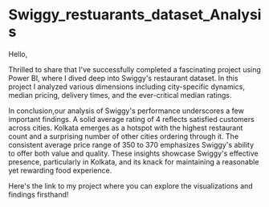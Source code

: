 # Swiggy_restuarants_dataset_Analysis
Hello,

Thrilled to share that I've successfully completed a fascinating project using Power BI, where I dived deep into Swiggy's restaurant dataset. In this project I analyzed various dimensions including city-specific dynamics, median pricing, delivery times, and the ever-critical median ratings.

In conclusion,our analysis of Swiggy's performance underscores a few important findings. A solid average rating of 4 reflects satisfied customers across cities. Kolkata emerges as a hotspot with the highest restaurant count and a surprising number of other cities ordering through it. The consistent average price range of 350 to 370 emphasizes Swiggy's ability to offer both value and quality. These insights showcase Swiggy's effective presence, particularly in Kolkata, and its knack for maintaining a reasonable yet rewarding food experience.

Here's the link to my project where you can explore the visualizations and findings firsthand!

